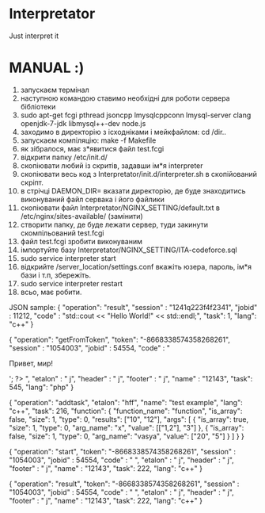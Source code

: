 # Interpretator
Just interpret it

# MANUAL :)
1.	запускаєм термінал
2.	наступною командою ставимо необхідні для роботи сервера бібліотеки
3.	sudo apt-get fcgi pthread jsoncpp lmysqlcppconn lmysql-server clang openjdk-7-jdk libmysql++-dev node.js 
4.	заходимо в директорію з ісходніками і мейкфайлом:  cd /dir..
5.	запускаєм компіляцію:	 make -f Makefile
6.	як зібралося, має з*явитися файл test.fcgi
7.	відкрити папку /etc/init.d/ 
8.	скопіювати любий із скритів, задавши ім*я interpreter
9.	скопіювати весь код з Interpretator/init.d/interpreter.sh в скопійований скріпт.
10.	в стрічці  DAEMON_DIR= вказати директорію, де буде знаходитись виконуваний файл сервака і його  файлики
11.	скопіювати файл Interpretator/NGINX_SETTING/default.txt в  /etc/nginx/sites-available/  (замінити)
12.	створити папку, де буде лежати сервер, туди закинути скомпільований test.fcgi
13.	файл  test.fcgi зробити виконуваним
14.	імпортуйте базу  Interpretator/NGINX_SETTING/ITA-codeforce.sql
15.	sudo service interpreter start
16.	відкрийте /server_location/settings.conf   вкажіть юзера, пароль, ім*я бази і т.п, збережіть.
17.	sudo service interpreter restart
18.	всьо, має робити.

JSON sample:
{
"operation": "result",
"session" : "1241q223f4f2341",
"jobid" : 11212,
"code" : "std::cout << \"Hello World!\" << std::endl;",
"task": 1,
"lang": "c++"
}

{
"operation": "getFromToken",
"token": "-8668338574358268261",
"session" : "1054003",
"jobid" : 54554,
"code" : "<html>
 <head>
  <title>Тестируем PHP</title>
 </head>
 <body>
 <?php echo '<p>Привет, мир!</p>'; ?>
 </body>
</html>",
"etalon" : " j",
"header" : " j",
"footer" : " j",
"name" : "12143",
"task": 545,
"lang": "php"
}

{
"operation": "addtask",
  "etalon": "hff",
  "name": "test example",
  "lang": "c++",
  "task": 216,
  "function": {
    "function_name": "function",
    "is_array": false,
    "size": 1,
    "type": 0,
    "results": ["10", "12"],
    "args": 	[
	{
      "is_array": true,
      "size": 1,
      "type": 0,
      "arg_name": "x",
      "value": [["1,2"], "3"]
    	},
	{
      "is_array": false,
      "size": 1,
      "type": 0,
      "arg_name": "vasya",
      "value": ["20", "5"]
    	}
		]
  }
}

{
"operation": "start",
"token": "-8668338574358268261",
"session" : "1054003",
"jobid" : 54554,
"code" : "
",
"etalon" : " j",
"header" : " j",
"footer" : " j",
"name" : "12143",
"task": 222,
"lang": "c++"
}

{
"operation": "result",
"token": "-8668338574358268261",
"session" : "1054003",
"jobid" : 54554,
"code" : "
",
"etalon" : " j",
"header" : " j",
"footer" : " j",
"name" : "12143",
"task": 222,
"lang": "c++"
}

